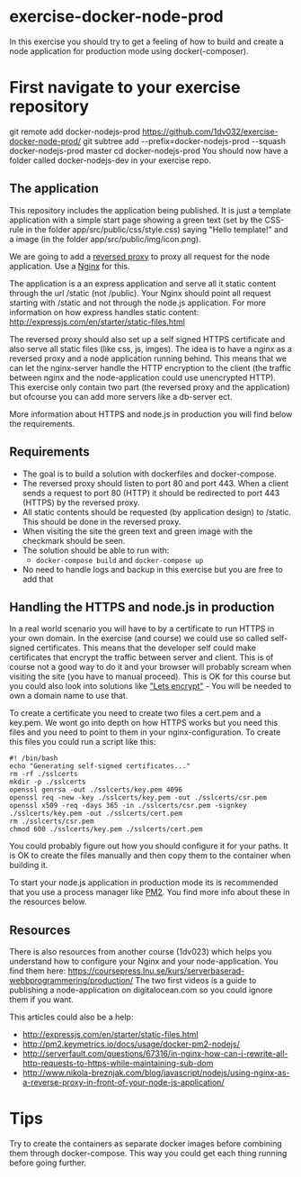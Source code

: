 # exercise-docker-node-prod

In this exercise you should try to get a feeling of how to build and create a node application for production mode using docker(-composer).

# First navigate to your exercise repository
git remote add docker-nodejs-prod https://github.com/1dv032/exercise-docker-node-prod/
git subtree add --prefix=docker-nodejs-prod --squash docker-nodejs-prod master
cd docker-nodejs-prod
You should now have a folder called docker-nodejs-dev in your exercise repo.

## The application
This repository includes the application being published. It is just a template application with a simple start page showing a green text (set by the CSS-rule in the folder app/src/public/css/style.css) saying "Hello template!" and a image (in the folder app/src/public/img/icon.png).

We are going to add a [reversed proxy](https://en.wikipedia.org/wiki/Reverse_proxy) to proxy all request for the node application. Use a [Nginx](https://www.nginx.com/resources/wiki/) for this.

The application is a an express application and serve all it static content through the url /static (not /public). Your Nginx should point all request starting with /static and not through the node.js application. For more information on how express handles static content: http://expressjs.com/en/starter/static-files.html

The reversed proxy should also set up a self signed HTTPS certificate and also serve all static files (like css, js, imges). The idea is to have a nginx as a reversed proxy and a node application running behind. This means that we can let the nginx-server handle the HTTP encryption to the client (the traffic between nginx and the node-application could use unencrypted HTTP). This exercise only contain two part (the reversed proxy and the application) but ofcourse you can add more servers like a db-server ect.

More information about HTTPS and node.js in production you will find below the requirements.

## Requirements
* The goal is to build a solution with dockerfiles and docker-compose.
* The reversed proxy should listen to port 80 and port 443. When a client sends a request to port 80 (HTTP) it should be redirected to port 443 (HTTPS) by the reversed proxy.
* All static contents should be requested (by application design) to /static. This should be done in the reversed proxy.
* When visiting the site the green text and green image with the checkmark should be seen.
* The solution should be able to run with:
  * `docker-compose build` and `docker-compose up`
* No need to handle logs and backup in this exercise but you are free to add that

## Handling the HTTPS and node.js in production
In a real world scenario you will have to by a certificate to run HTTPS in your own domain. In the exercise (and course) we could use so called self-signed certificates. This means that the developer self could make certificates that encrypt the traffic between server and client. This is of course not a good way to do it and your browser will probably scream when visiting the site (you have to manual proceed). This is OK for this course but you could also look into solutions like ["Lets encrypt"](https://letsencrypt.org/) - You will be needed to own a domain name to use that.

To create a certificate you need to create two files a cert.pem and a key.pem. We wont go into depth on how HTTPS works but you need this files and you need to point to them in your nginx-configuration. To create this files you could run a script like this:

```
#! /bin/bash
echo "Generating self-signed certificates..."
rm -rf ./sslcerts
mkdir -p ./sslcerts
openssl genrsa -out ./sslcerts/key.pem 4096
openssl req -new -key ./sslcerts/key.pem -out ./sslcerts/csr.pem
openssl x509 -req -days 365 -in ./sslcerts/csr.pem -signkey ./sslcerts/key.pem -out ./sslcerts/cert.pem
rm ./sslcerts/csr.pem
chmod 600 ./sslcerts/key.pem ./sslcerts/cert.pem
```
You could probably figure out how you should configure it for your paths. It is OK to create the files manually and then copy them to the container when building it.

To start your node.js application in production mode its is recommended that you use a process manager like [PM2](http://pm2.keymetrics.io/). You find more info about these in the resources below.

## Resources
There is also resources from another course (1dv023) which helps you understand how to configure your Nginx and your node-application. You find them here: https://coursepress.lnu.se/kurs/serverbaserad-webbprogrammering/production/
The two first videos is a guide to publishing a node-application on digitalocean.com so you could ignore them if you want.

This articles could also be a help:
* http://expressjs.com/en/starter/static-files.html
* http://pm2.keymetrics.io/docs/usage/docker-pm2-nodejs/
* http://serverfault.com/questions/67316/in-nginx-how-can-i-rewrite-all-http-requests-to-https-while-maintaining-sub-dom
* http://www.nikola-breznjak.com/blog/javascript/nodejs/using-nginx-as-a-reverse-proxy-in-front-of-your-node-js-application/


# Tips
Try to create the containers as separate docker images before combining them through docker-compose. This way you could get each thing running before going further.
